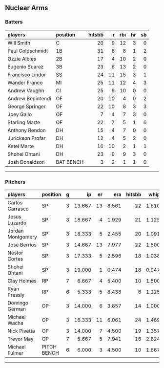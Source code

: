 ## Nuclear Arms

### Batters

 
|players           |position  | hitsbb|  r| rbi| hr| sb| 
|:-----------------|:---------|------:|--:|---:|--:|--:| 
|Will Smith        |C         |     20|  9|  12|  3|  0| 
|Paul Goldschmidt  |1B        |     31|  8|   8|  1|  2| 
|Ozzie Albies      |2B        |     17|  4|  10|  2|  0| 
|Eugenio Suarez    |3B        |     23|  6|  13|  2|  0| 
|Francisco Lindor  |SS        |     24| 11|  15|  3|  1| 
|Wander Franco     |MI        |     25| 11|  12|  4|  3| 
|Andrew Vaughn     |CI        |     25|  6|  10|  0|  0| 
|Andrew Benintendi |OF        |     20| 10|   4|  0|  2| 
|George Springer   |OF        |     22| 10|   8|  3|  3| 
|Joey Gallo        |OF        |      7|  4|   7|  3|  0| 
|Starling Marte    |OF        |     22|  7|   5|  1|  6| 
|Anthony Rendon    |DH        |     15|  4|   7|  0|  0| 
|Jurickson Profar  |DH        |     12|  4|   5|  2|  0| 
|Ketel Marte       |DH        |     16| 10|   2|  1|  1| 
|Shohei Ohtani     |DH        |     23|  9|   9|  3|  0| 
|Josh Donaldson    |BAT BENCH |      3|  2|   1|  1|  0| 


* * *

### Pitchers

 
|players           |position    |  g|     ip| er|   era| hitsbb|  whip| so|  w| sv| 
|:-----------------|:-----------|--:|------:|--:|-----:|------:|-----:|--:|--:|--:| 
|Carlos Carrasco   |SP          |  3| 13.667| 13| 8.561|     22| 1.610|  8|  0|  0| 
|Jesus Luzardo     |SP          |  3| 18.667|  4| 1.929|     21| 1.125| 20|  2|  0| 
|Jordan Montgomery |SP          |  3| 18.333|  5| 2.455|     20| 1.091| 17|  2|  0| 
|Jose Berrios      |SP          |  3| 14.667| 13| 7.977|     22| 1.500| 18|  1|  0| 
|Nestor Cortes     |SP          |  3| 17.333|  5| 2.596|     18| 1.038| 15|  2|  0| 
|Shohei Ohtani     |SP          |  3| 19.000|  1| 0.474|     18| 0.947| 24|  2|  0| 
|Clay Holmes       |RP          |  7|  6.667|  4| 5.400|     10| 1.500|  8|  0|  4| 
|Ryan Pressly      |RP          |  6|  5.333|  5| 8.438|      6| 1.125|  6|  0|  0| 
|Domingo German    |OP          |  3| 14.000|  6| 3.857|     14| 1.000| 19|  1|  0| 
|Michael Wacha     |OP          |  3| 16.333| 11| 6.061|     24| 1.469| 15|  2|  0| 
|Nick Pivetta      |OP          |  3| 14.000|  7| 4.500|     19| 1.357| 16|  0|  0| 
|Trevor May        |OP          |  7|  5.667|  5| 7.941|     16| 2.824|  6|  2|  0| 
|Michael Fulmer    |PITCH BENCH |  6|  6.000|  3| 4.500|     10| 1.667| 10|  0|  1| 


* * *


